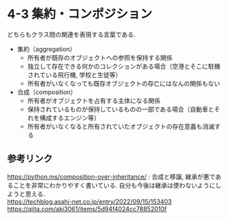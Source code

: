 # 4-3 集約・コンポジション
どちらもクラス間の関連を表現する言葉である.
- 集約（aggregation）
  - 所有者が既存のオブジェクトへの参照を保持する関係
  - 独立して存在できる何かのコレクションがある場合（空港とそこに駐機されている飛行機, 学校と生徒等）
  - 所有者がいなくなっても既存オブジェクトの存亡にはなんの関係もない
- 合成（composition）
  - 所有者がオブジェクトを占有する主体になる関係
  - 保持されているものが保持しているものの一部である場合（自動車とそれを構成するエンジン等）
  - 所有者がいなくなると所有されていたオブジェクトの存在意義も消滅する
## 参考リンク
https://python.ms/composition-over-inheritance/ : 合成と移譲, 継承が悪であることを非常にわかりやすく書いている. 自分も今後は継承は使わないようにしようと思える.  
https://techblog.asahi-net.co.jp/entry/2022/09/15/153403  
https://qiita.com/aki3061/items/5d94f4024cc78852010f